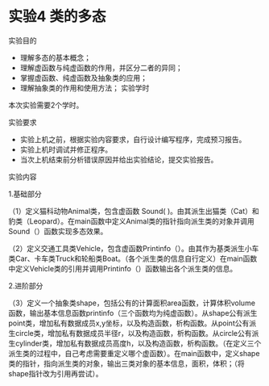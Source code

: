 # 实验4 类的多态

实验目的

- 理解多态的基本概念；
- 理解虚函数与纯虚函数的作用，并区分二者的异同；
- 掌握虚函数、纯虚函数及抽象类的应用；
- 理解抽象类的作用和使用方法；
实验学时

本次实验需要2个学时。

实验要求

- 实验上机之前，根据实验内容要求，自行设计编写程序，完成预习报告。
- 实验上机时调试并修正程序。
- 当次上机结束前分析错误原因并给出实验结论，提交实验报告。

实验内容

1.基础部分

（1）定义猫科动物Animal类，包含虚函数 Sound( )。由其派生出猫类（Cat）和豹类（Leopard）。在main函数中定义Animal类的指针指向派生类的对象并调用Sound（）函数实现多态效果。

（2）定义交通工具类Vehicle，包含虚函数Printinfo（）。由其作为基类派生小车类Car、卡车类Truck和轮船类Boat。（各个派生类的信息自行定义）在main函数中定义Vehicle类的引用并调用Printinfo（）函数输出各个派生类的信息。

2.进阶部分

（3）定义一个抽象类shape，包括公有的计算面积area函数，计算体积volume函数，输出基本信息函数printinfo（三个函数均为纯虚函数）。从shape公有派生point类，增加私有数据成员x,y坐标，以及构造函数，析构函数。从point公有派生circle类，增加私有数据成员半径r，以及构造函数，析构函数。从circle公有派生cylinder类，增加私有数据成员高度h，以及构造函数，析构函数。（在定义三个派生类的过程中，自己考虑需要重定义哪个虚函数）。在main函数中，定义shape类的指针，指向派生类的对象，输出三类对象的基本信息，面积，体积；（将shape指针改为引用再尝试）。
